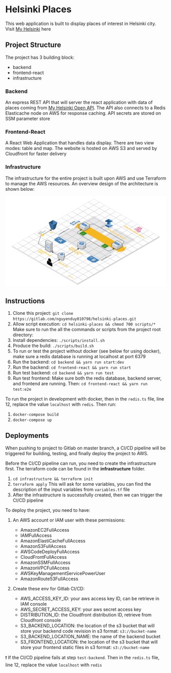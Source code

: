 # Helsinki Places

This web application is built to display places of interest in Helsinki city. Visit [My Helsinki](https://helsinki-places.mlem-mlem.net) here

## Project Structure

The project has 3 building block:

- backend
- frontend-react
- infrastructure

### Backend

An express REST API that will server the react application with data of places coming from [My Helsinki Open API](https://open-api.myhelsinki.fi/doc). The API also connects to a Redis Elasticache node on AWS for response caching. API secrets are stored on SSM parameter store

### Frontend-React

A React Web Application that handles data display. There are two view modes: table and map. The website is hosted on AWS S3 and served by Cloudfront for faster delivery

### Infrastructure

The infrastructure for the entire project is built upon AWS and use Terraform to manage the AWS resources. An overview design of the architecture is shown below:

![Diagram](AWS-Diagram.png)

## Instructions

1. Clone this project: `git clone https://gitlab.com/nguyenduy010798/helsinki-places.git`
2. Allow script execution: `cd helsinki-places && chmod 700 scripts/*`
   Make sure to run the all the commands or scripts from the project root directory:
3. Install dependencies: `./scripts/install.sh`
4. Produce the build: `./scripts/build.sh`
5. To run or test the project without docker (see below for using docker), make sure a redis database is running at localhost at port 6379
6. Run the backend: `cd backend && yarn run start:dev`
7. Run the backend: `cd frontend-react && yarn run start`
8. Run test backend: `cd backend && yarn run test`
9. Run test frontend: Make sure both the redis database, backend server, and frontend are running.
   Then: `cd frontend-react && yarn run test:e2e`

To run the project in development with docker, then in the `redis.ts` file, line 12, replace the value `localhost` with `redis`. Then run:

1. `docker-compose build`
2. `docker-compose up`

## Deployments

When pushing to project to Gitlab on master branch, a CI/CD pipeline will be triggered for building, testing, and finally deploy the project to AWS.

Before the CI/CD pipeline can run, you need to create the infrastructure first. The terraform code can be found in the **infrastructure** folder.

1. `cd infrastructure && terraform init`
2. `terraform apply` This will ask for some variables, you can find the description of the input variables from `variables.tf` file
3. After the infrastructure is successfully created, then we can trigger the CI/CD pipeline

To deploy the project, you need to have:

1. An AWS account or IAM user with these permissions:

   - AmazonEC2FullAccess
   - IAMFullAccess
   - AmazonElastiCacheFullAccess
   - AmazonS3FullAccess
   - AWSCodeDeployFullAccess
   - CloudFrontFullAccess
   - AmazonSSMFullAccess
   - AmazonVPCFullAccess
   - AWSKeyManagementServicePowerUser
   - AmazonRoute53FullAccess

2. Create these env for Gitlab CI/CD:

   - AWS_ACCESS_KEY_ID: your aws access key ID, can be retrieve in IAM console
   - AWS_SECRET_ACCESS_KEY: your aws secret access key
   - DISTRIBUTION_ID: the Cloudfront distribution ID, retrieve from Cloudfront console
   - S3_BACKEND_LOCATION: the location of the s3 bucket that will store your backend code revision in s3 format: `s3://bucket-name`
   - S3_BACKEND_LOCATION_NAME: the name of the backend bucket
   - S3_FRONTEND_LOCATION: the location of the s3 bucket that will store your frontend static files in s3 format: `s3://bucket-name`

:exclamation: If the CI/CD pipeline fails at step `test-backend`. Then in the `redis.ts` file, line 12, replace the value `localhost` with `redis`
